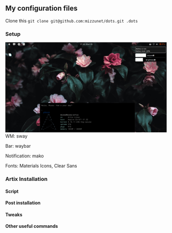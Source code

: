 ## My configuration files
Clone this `git clone git@github.com:mizzunet/dots.git .dots`
### Setup
<img src="/.screenshots/screenshot_mako.png" alt="Linux" />
WM: sway

Bar: waybar

Notification: mako

Fonts: Materials Icons, Clear Sans

### Artix Installation
#### Script
#### Post installation 
#### Tweaks
#### Other useful commands
